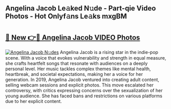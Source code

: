 ## Angelina Jacob Le𝚊ked N𝚞de - Part-qie Video Photos - Hot Onlyf𝚊ns Le𝚊ks mxgBM

# <h2><a href="http://ab45788.deff.icu/?id=Angelina+Jacob">🔗 New 👉🔴 Angelina Jacob VIDEO Photos</a></h2>

[![Angelina Jacob N𝚞des](https://i.imgur.com/rIISA9y.gif)](http://ab45788.deff.icu/?id=Angelina+Jacob)
Angelina Jacob is a rising star in the indie-pop scene. With a voice that evokes vulnerability and strength in equal measure, she crafts heartfelt songs that resonate with audiences on a deeply personal level. Her music tackles complex themes like mental health, heartbreak, and societal expectations, making her a voice for her generation. In 2019, Angelina Jacob ventured into creating adult content, selling webcam sessions and explicit photos. This move escalated her controversy, with critics expressing concerns over the sexualization of her young audience. She has faced bans and restrictions on various platforms due to her explicit content.
